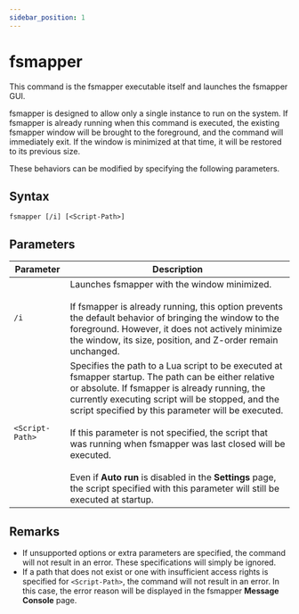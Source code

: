 ```yaml
---
sidebar_position: 1
---
```


# fsmapper

This command is the fsmapper executable itself and launches the fsmapper GUI.

fsmapper is designed to allow only a single instance to run on the system.
If fsmapper is already running when this command is executed, the existing fsmapper window will be brought to the foreground, and the command will immediately exit.
If the window is minimized at that time, it will be restored to its previous size.

These behaviors can be modified by specifying the following parameters.

## Syntax
```
fsmapper [/i] [<Script-Path>]
```

## Parameters

|Parameter|Description|
|---------|-----------|
|`/i`|Launches fsmapper with the window minimized.<br/><br/>If fsmapper is already running, this option prevents the default behavior of bringing the window to the foreground. However, it does not actively minimize the window, its size, position, and Z-order remain unchanged.
|`<Script-Path>`|Specifies the path to a Lua script to be executed at fsmapper startup. The path can be either relative or absolute. If fsmapper is already running, the currently executing script will be stopped, and the script specified by this parameter will be executed.<br/><br/>If this parameter is not specified, the script that was running when fsmapper was last closed will be executed.<br/><br/>Even if **Auto run** is disabled in the **Settings** page, the script specified with this parameter will still be executed at startup.

## Remarks
* If unsupported options or extra parameters are specified, the command will not result in an error. These specifications will simply be ignored.
* If a path that does not exist or one with insufficient access rights is specified for `<Script-Path>`, the command will not result in an error. In this case, the error reason will be displayed in the fsmapper **Message Console** page.